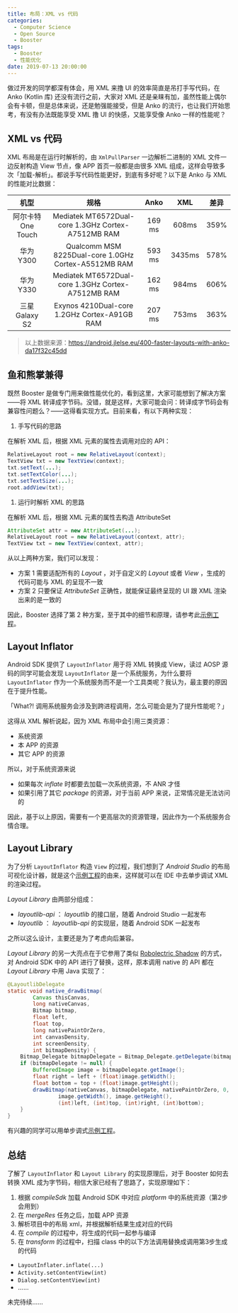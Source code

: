 ```yaml
---
title: 布局：XML vs 代码
categories:
  - Computer Science
  - Open Source
  - Booster
tags:
  - Booster
  - 性能优化
date: 2019-07-13 20:00:00
---
```


做过开发的同学都深有体会，用 XML 来撸 UI 的效率简直是吊打手写代码，在 Anko (Kotlin 库) 还没有流行之前，大家对 XML 还是亲睐有加，虽然性能上偶尔会有卡顿，但是总体来说，还是勉强能接受，但是 Anko 的流行，也让我们开始思考，有没有办法既能享受 XML 撸 UI 的快感，又能享受像 Anko 一样的性能呢？

## XML vs 代码

XML 布局是在运行时解析的，由 `XmlPullParser` 一边解析二进制的 XML 文件一边反射构造 View 节点，像 APP 首页一般都是由很多 XML 组成，这样会导致多次「加载-解析」。都说手写代码性能更好，到底有多好呢？以下是  Anko 与 XML 的性能对比数据：

| 机型              | 规格                                                 | Anko   | XML    | 差异 |
|:-----------------:|:----------------------------------------------------:|:------:|:------:|:----:|
| 阿尔卡特One Touch | Mediatek MT6572Dual-core 1.3GHz Cortex-A7512MB RAM   | 169 ms | 608ms  | 359% |
| 华为 Y300         | Qualcomm MSM 8225Dual-core 1.0GHz Cortex-A5512MB RAM | 593 ms | 3435ms | 578% |
| 华为 Y330         | Mediatek MT6572Dual-core 1.3GHz Cortex-A7512MB RAM   | 162 ms | 984ms  | 606% |
| 三星 Galaxy S2    | Exynos 4210Dual-core 1.2GHz Cortex-A91GB RAM         | 207 ms | 753ms  | 363% |

> 以上数据来源：https://android.jlelse.eu/400-faster-layouts-with-anko-da17f32c45dd

## 鱼和熊掌兼得

既然 Booster 是做专门用来做性能优化的，看到这里，大家可能想到了解决方案——将 XML 转译成字节码。没错，就是这样，大家可能会问：转译成字节码会有兼容性问题么？——这得看实现方式。目前来看，有以下两种实现：

1. 手写代码的思路

  在解析 XML 后，根据 XML 元素的属性去调用对应的 API：

  ```java
  RelativeLayout root = new RelativeLayout(context);
  TextView txt = new TextView(context);
  txt.setText(...);
  txt.setTextColor(...);
  txt.setTextSize(...);
  root.addView(txt);
  ```

1. 运行时解析 XML 的思路

  在解析 XML 后，根据 XML 元素的属性去构造 AttributeSet

  ```java
  AttributeSet attr = new AttributeSet(...);
  RelativeLayout root = new RelativeLayout(context, attr);
  TextView txt = new TextView(context, attr);
  ```

从以上两种方案，我们可以发现：

- 方案 1 需要适配所有的 *Layout* ，对于自定义的 *Layout* 或者 *View* ，生成的代码可能与 XML 的呈现不一致
- 方案 2 只要保证 *AttributeSet* 正确性，就能保证最终呈现的 UI 跟 XML 渲染出来的是一致的

因此，Booster 选择了第 2 种方案，至于其中的细节和原理，请参考此[示例工程](https://github.com/johnsonlee/layoutlib)。

## Layout Inflator

Android SDK 提供了 `LayoutInflator` 用于将 XML 转换成 View，读过 AOSP 源码的同学可能会发现 `LayoutInflator` 是一个系统服务，为什么要将 `LayoutInflator` 作为一个系统服务而不是一个工具类呢？我认为，最主要的原因在于提升性能。

「What?! 调用系统服务会涉及到跨进程调用，怎么可能会是为了提升性能呢？」

这得从 XML 解析说起，因为 XML 布局中会引用三类资源：

- 系统资源
- 本 APP 的资源
- 其它 APP 的资源

所以，对于系统资源来说

- 如果每次 *inflate* 时都要去加载一次系统资源，不 ANR 才怪
- 如果引用了其它 *package* 的资源，对于当前 APP 来说，正常情况是无法访问的

因此，基于以上原因，需要有一个更高层次的资源管理，因此作为一个系统服务合情合理。

## Layout Library

为了分析 `LayoutInflator` 构造 `View` 的过程，我们想到了 *Android Studio* 的布局可视化设计器，就是这个[示例工程](https://github.com/johnsonlee/layoutlib)的由来，这样就可以在 IDE 中去单步调试 XML 的渲染过程。

*Layout Library* 由两部分组成：

- *layoutlib-api* ： *layoutlib* 的接口层，随着 Android Studio 一起发布
- *layoutlib* ： *layoutlib-api* 的实现层，随着 Android SDK 一起发布

之所以这么设计，主要还是为了考虑向后兼容。

*Layout Library* 的另一大亮点在于它参用了类似 [Robolectric Shadow](http://robolectric.org/) 的方式，对 Android SDK 中的 API 进行了替换，这样，原本调用 native 的 API 都在 *Layout Library* 中用 Java 实现了：

```java
@LayoutlibDelegate
static void native_drawBitmap(
        Canvas thisCanvas,
        long nativeCanvas,
        Bitmap bitmap,
        float left,
        float top,
        long nativePaintOrZero,
        int canvasDensity,
        int screenDensity,
        int bitmapDensity) {
    Bitmap_Delegate bitmapDelegate = Bitmap_Delegate.getDelegate(bitmap);
    if (bitmapDelegate != null) {
        BufferedImage image = bitmapDelegate.getImage();
        float right = left + (float)image.getWidth();
        float bottom = top + (float)image.getHeight();
        drawBitmap(nativeCanvas, bitmapDelegate, nativePaintOrZero, 0, 0,
                image.getWidth(), image.getHeight(),
                (int)left, (int)top, (int)right, (int)bottom);
    }
}
```

有兴趣的同学可以用单步调式[示例工程](https://github.com/johnsonlee/layoutlib)。

## 总结

了解了 `LayoutInflator` 和 `Layout Library` 的实现原理后，对于 Booster 如何去转换 XML 成为字节码，相信大家已经有了思路了，实现原理如下：

1. 根据 *compileSdk* 加载 Android SDK 中对应 *platform* 中的系统资源（第2步会用到）
1. 在 *mergeRes* 任务之后，加载 APP 资源
1. 解析项目中的布局 xml，并根据解析结果生成对应的代码
1. 在 *compile* 的过程中，将生成的代码一起参与编译
1. 在 *transform* 的过程中，扫描 class 中的以下方法调用替换成调用第3步生成的代码

  - `LayoutInflater.inflate(...)`
  - `Activity.setContentView(int)`
  - `Dialog.setContentView(int)`
  - ......

未完待续......
